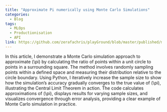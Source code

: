 ```yaml
---
title: "Approximate Pi numerically using Monte Carlo Simulations"
categories:
  - Blog
tags:
  - MLOps
  - Productionisation
  - API
link: https://github.com/zerafachris/playGround/blob/master/published/monteCarloSimPi/MonteCarloPi.ipynb
---
```


In this article, I demonstrate a Monte Carlo simulation approach to approximate \(\pi\) by calculating the ratio of points within a unit circle to points in a surrounding square. The method involves randomly sampling points within a defined space and measuring their distribution relative to the circle boundary. Using Python, I iteratively increase the sample size to show how the simulation’s accuracy gradually converges to the true value of \(\pi\), illustrating the Central Limit Theorem in action. The code calculates approximations of \(\pi\), displays results for varying sample sizes, and visualizes convergence through error analysis, providing a clear example of Monte Carlo simulation in practice.
